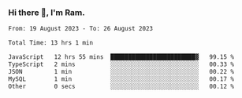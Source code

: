 ### Hi there 👋, I'm Ram.

<!--START_SECTION:waka-->

```txt
From: 19 August 2023 - To: 26 August 2023

Total Time: 13 hrs 1 min

JavaScript   12 hrs 55 mins  ████████████████████████▓   99.15 %
TypeScript   2 mins          ░░░░░░░░░░░░░░░░░░░░░░░░░   00.33 %
JSON         1 min           ░░░░░░░░░░░░░░░░░░░░░░░░░   00.22 %
MySQL        1 min           ░░░░░░░░░░░░░░░░░░░░░░░░░   00.17 %
Other        0 secs          ░░░░░░░░░░░░░░░░░░░░░░░░░   00.12 %
```

<!--END_SECTION:waka-->
